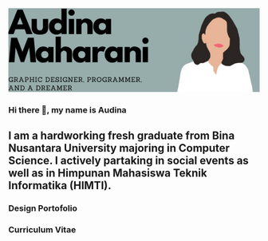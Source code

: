 <img width="100%" height="80%" src="./banner.png" />


### Hi there 👋, my name is Audina

## I am a hardworking fresh graduate from Bina Nusantara University majoring in Computer Science. I actively partaking in social events as well as in Himpunan Mahasiswa Teknik Informatika (HIMTI). 

### Design Portofolio


### Curriculum Vitae





